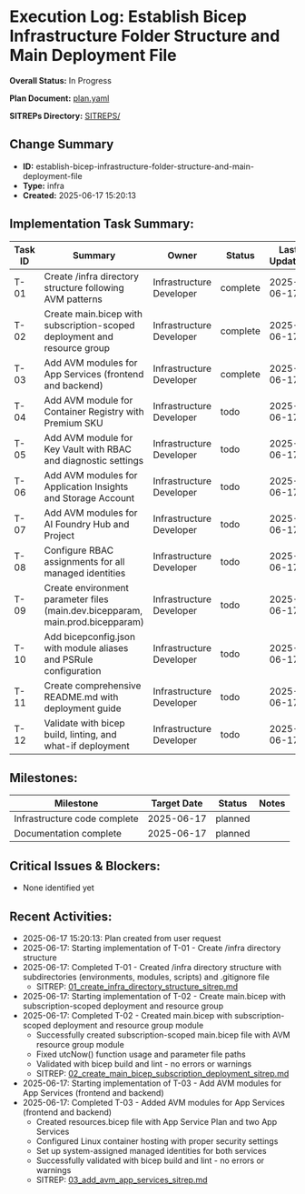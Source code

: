 # Execution Log: Establish Bicep Infrastructure Folder Structure and Main Deployment File

**Overall Status:** In Progress

**Plan Document:** [plan.yaml](./plan.yaml)

**SITREPs Directory:** [SITREPS/](./SITREPS/)

## Change Summary
- **ID:** establish-bicep-infrastructure-folder-structure-and-main-deployment-file
- **Type:** infra
- **Created:** 2025-06-17 15:20:13

## Implementation Task Summary:

| Task ID | Summary | Owner | Status | Last Updated |
|---------|---------|-------|--------|--------------|
| T-01 | Create /infra directory structure following AVM patterns | Infrastructure Developer | complete | 2025-06-17 |
| T-02 | Create main.bicep with subscription-scoped deployment and resource group | Infrastructure Developer | complete | 2025-06-17 |
| T-03 | Add AVM modules for App Services (frontend and backend) | Infrastructure Developer | complete | 2025-06-17 |
| T-04 | Add AVM module for Container Registry with Premium SKU | Infrastructure Developer | todo | 2025-06-17 |
| T-05 | Add AVM module for Key Vault with RBAC and diagnostic settings | Infrastructure Developer | todo | 2025-06-17 |
| T-06 | Add AVM modules for Application Insights and Storage Account | Infrastructure Developer | todo | 2025-06-17 |
| T-07 | Add AVM modules for AI Foundry Hub and Project | Infrastructure Developer | todo | 2025-06-17 |
| T-08 | Configure RBAC assignments for all managed identities | Infrastructure Developer | todo | 2025-06-17 |
| T-09 | Create environment parameter files (main.dev.bicepparam, main.prod.bicepparam) | Infrastructure Developer | todo | 2025-06-17 |
| T-10 | Add bicepconfig.json with module aliases and PSRule configuration | Infrastructure Developer | todo | 2025-06-17 |
| T-11 | Create comprehensive README.md with deployment guide | Infrastructure Developer | todo | 2025-06-17 |
| T-12 | Validate with bicep build, linting, and what-if deployment | Infrastructure Developer | todo | 2025-06-17 |

## Milestones:

| Milestone | Target Date | Status | Notes |
|-----------|-------------|--------|-------|
| Infrastructure code complete | 2025-06-17 | planned |  |
| Documentation complete | 2025-06-17 | planned |  |

## Critical Issues & Blockers:
* None identified yet

## Recent Activities:
* 2025-06-17 15:20:13: Plan created from user request
* 2025-06-17: Starting implementation of T-01 - Create /infra directory structure
* 2025-06-17: Completed T-01 - Created /infra directory structure with subdirectories (environments, modules, scripts) and .gitignore file
  - SITREP: [01_create_infra_directory_structure_sitrep.md](./SITREPS/01_create_infra_directory_structure_sitrep.md)
* 2025-06-17: Starting implementation of T-02 - Create main.bicep with subscription-scoped deployment and resource group
* 2025-06-17: Completed T-02 - Created main.bicep with subscription-scoped deployment and resource group module
  - Successfully created subscription-scoped main.bicep file with AVM resource group module
  - Fixed utcNow() function usage and parameter file paths
  - Validated with bicep build and lint - no errors or warnings
  - SITREP: [02_create_main_bicep_subscription_deployment_sitrep.md](./SITREPS/02_create_main_bicep_subscription_deployment_sitrep.md)
* 2025-06-17: Starting implementation of T-03 - Add AVM modules for App Services (frontend and backend)
* 2025-06-17: Completed T-03 - Added AVM modules for App Services (frontend and backend)
  - Created resources.bicep file with App Service Plan and two App Services
  - Configured Linux container hosting with proper security settings
  - Set up system-assigned managed identities for both services
  - Successfully validated with bicep build and lint - no errors or warnings
  - SITREP: [03_add_avm_app_services_sitrep.md](./SITREPS/03_add_avm_app_services_sitrep.md)
